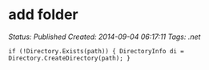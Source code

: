 # add folder

_Status: Published_
_Created: 2014-09-04 06:17:11_
_Tags: .net_

<code>if (!Directory.Exists(path)) 
{
  DirectoryInfo di = Directory.CreateDirectory(path);
}
</code>
